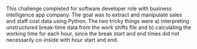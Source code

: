 This challenge completed for software developer role with business intelligence app company.
The goal was to extract and manipulate sales and staff cost data using Python.
The two tricky things were a) interpreting unstructured break-time data from the work shifts file and b) calculating the working time for each hour, since the break start and end times did not necessarily co-inside with hour start and end.
